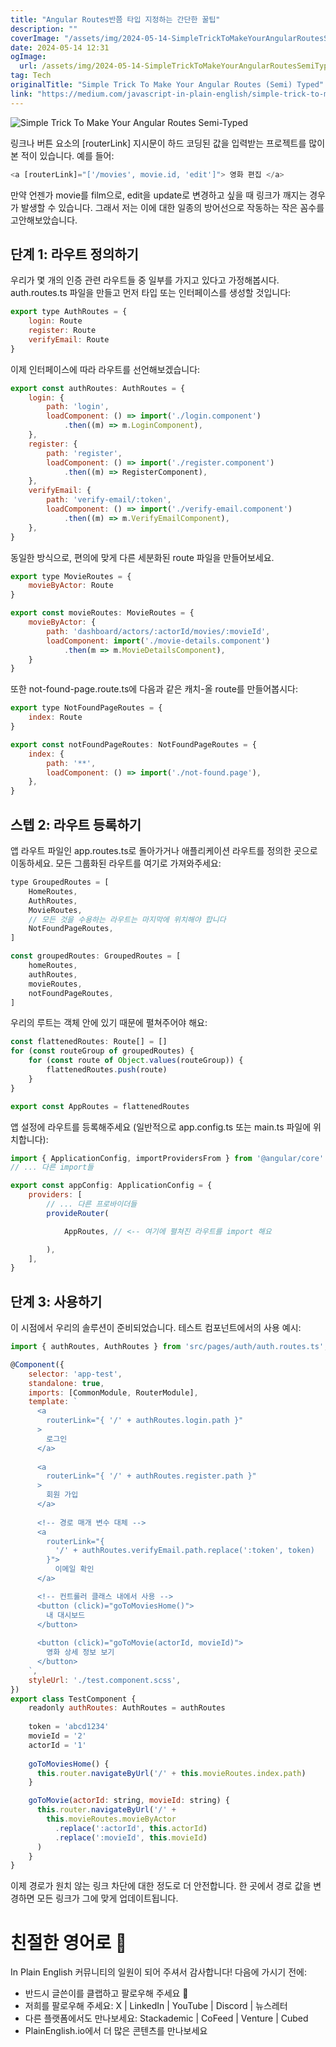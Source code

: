 ```yaml
---
title: "Angular Routes반쯤 타입 지정하는 간단한 꿀팁"
description: ""
coverImage: "/assets/img/2024-05-14-SimpleTrickToMakeYourAngularRoutesSemiTyped_0.png"
date: 2024-05-14 12:31
ogImage: 
  url: /assets/img/2024-05-14-SimpleTrickToMakeYourAngularRoutesSemiTyped_0.png
tag: Tech
originalTitle: "Simple Trick To Make Your Angular Routes (Semi) Typed"
link: "https://medium.com/javascript-in-plain-english/simple-trick-to-make-your-angular-routes-semi-typed-446063f0843f"
---
```




![Simple Trick To Make Your Angular Routes Semi-Typed](/assets/img/2024-05-14-SimpleTrickToMakeYourAngularRoutesSemiTyped_0.png)

링크나 버튼 요소의 [routerLink] 지시문이 하드 코딩된 값을 입력받는 프로젝트를 많이 본 적이 있습니다. 예를 들어:

```js
<a [routerLink]="['/movies', movie.id, 'edit']"> 영화 편집 </a>
```

만약 언젠가 movie를 film으로, edit을 update로 변경하고 싶을 때 링크가 깨지는 경우가 발생할 수 있습니다. 그래서 저는 이에 대한 일종의 방어선으로 작동하는 작은 꼼수를 고안해보았습니다.




## 단계 1: 라우트 정의하기

우리가 몇 개의 인증 관련 라우트들 중 일부를 가지고 있다고 가정해봅시다. auth.routes.ts 파일을 만들고 먼저 타입 또는 인터페이스를 생성할 것입니다:

```js
export type AuthRoutes = {
    login: Route
    register: Route
    verifyEmail: Route
}
```

이제 인터페이스에 따라 라우트를 선언해보겠습니다:



```js
export const authRoutes: AuthRoutes = {
    login: {
        path: 'login',
        loadComponent: () => import('./login.component')
            .then((m) => m.LoginComponent),
    },
    register: {
        path: 'register',
        loadComponent: () => import('./register.component')
            .then((m) => RegisterComponent),
    },
    verifyEmail: {
        path: 'verify-email/:token',
        loadComponent: () => import('./verify-email.component')
            .then((m) => m.VerifyEmailComponent),
    },
}
```

동일한 방식으로, 편의에 맞게 다른 세분화된 route 파일을 만들어보세요.

```js
export type MovieRoutes = {
    movieByActor: Route
}

export const movieRoutes: MovieRoutes = {
    movieByActor: {
        path: 'dashboard/actors/:actorId/movies/:movieId',
        loadComponent: import('./movie-details.component')
            .then(m => m.MovieDetailsComponent),
    }
}
```

또한 not-found-page.route.ts에 다음과 같은 캐치-올 route를 만들어봅시다:



```js
export type NotFoundPageRoutes = {
    index: Route
}

export const notFoundPageRoutes: NotFoundPageRoutes = {
    index: {
        path: '**',
        loadComponent: () => import('./not-found.page'),
    },
}
```

## 스텝 2: 라우트 등록하기

앱 라우트 파일인 app.routes.ts로 돌아가거나 애플리케이션 라우트를 정의한 곳으로 이동하세요. 모든 그룹화된 라우트를 여기로 가져와주세요:

```js
type GroupedRoutes = [
    HomeRoutes,
    AuthRoutes,
    MovieRoutes,
    // 모든 것을 수용하는 라우트는 마지막에 위치해야 합니다
    NotFoundPageRoutes,
]

const groupedRoutes: GroupedRoutes = [
    homeRoutes,
    authRoutes,
    movieRoutes,
    notFoundPageRoutes,
]
```



우리의 루트는 객체 안에 있기 때문에 펼쳐주어야 해요:

```js
const flattenedRoutes: Route[] = []
for (const routeGroup of groupedRoutes) {
    for (const route of Object.values(routeGroup)) {
        flattenedRoutes.push(route)
    }
}

export const AppRoutes = flattenedRoutes
```

앱 설정에 라우트를 등록해주세요 (일반적으로 app.config.ts 또는 main.ts 파일에 위치합니다):

```js
import { ApplicationConfig, importProvidersFrom } from '@angular/core'
// ... 다른 import들

export const appConfig: ApplicationConfig = {
    providers: [
        // ... 다른 프로바이더들
        provideRouter(

        	AppRoutes, // <-- 여기에 펼쳐진 라우트를 import 해요

        ),
    ],
}
```



## 단계 3: 사용하기

이 시점에서 우리의 솔루션이 준비되었습니다. 테스트 컴포넌트에서의 사용 예시:

```js
import { authRoutes, AuthRoutes } from 'src/pages/auth/auth.routes.ts';

@Component({
    selector: 'app-test',
    standalone: true,
    imports: [CommonModule, RouterModule],
    template: `
      <a
        routerLink="{ '/' + authRoutes.login.path }"
      >
        로그인
      </a>
          
      <a 
        routerLink="{ '/' + authRoutes.register.path }"
      >
        회원 가입
      </a>
  
      <!-- 경로 매개 변수 대체 -->
      <a 
        routerLink="{ 
          '/' + authRoutes.verifyEmail.path.replace(':token', token) 
        }">
          이메일 확인
      </a>

      <!-- 컨트롤러 클래스 내에서 사용 -->
      <button (click)="goToMoviesHome()">
        내 대시보드
      </button>
      
      <button (click)="goToMovie(actorId, movieId)">
        영화 상세 정보 보기
      </button>
    `,
    styleUrl: './test.component.scss',
})
export class TestComponent {
    readonly authRoutes: AuthRoutes = authRoutes
    
    token = 'abcd1234'
    movieId = '2'
    actorId = '1'
    
    goToMoviesHome() {
      this.router.navigateByUrl('/' + this.movieRoutes.index.path)
    }

    goToMovie(actorId: string, movieId: string) {
      this.router.navigateByUrl('/' + 
        this.movieRoutes.movieByActor
          .replace(':actorId', this.actorId)
          .replace(':movieId', this.movieId)
      )
    }
}
```

이제 경로가 원치 않는 링크 차단에 대한 정도로 더 안전합니다. 한 곳에서 경로 값을 변경하면 모든 링크가 그에 맞게 업데이트됩니다.



# 친절한 영어로 🚀

In Plain English 커뮤니티의 일원이 되어 주셔서 감사합니다! 다음에 가시기 전에:

- 반드시 글쓴이를 클랩하고 팔로우해 주세요 👏
- 저희를 팔로우해 주세요: X | LinkedIn | YouTube | Discord | 뉴스레터
- 다른 플랫폼에서도 만나보세요: Stackademic | CoFeed | Venture | Cubed
- PlainEnglish.io에서 더 많은 콘텐츠를 만나보세요